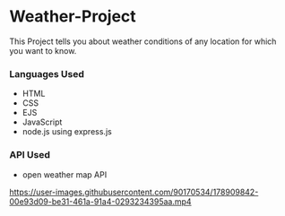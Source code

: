 # Weather-Project
This Project tells you about weather conditions of any location for which you want to know.

### Languages Used
- HTML
- CSS
- EJS
- JavaScript
- node.js using express.js

### API Used
- open weather map API



https://user-images.githubusercontent.com/90170534/178909842-00e93d09-be31-461a-91a4-0293234395aa.mp4

